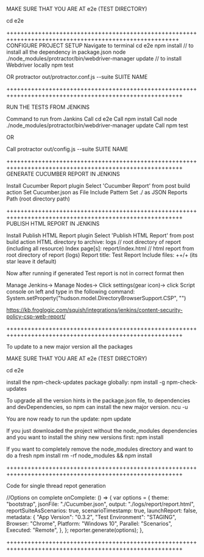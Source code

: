 MAKE SURE THAT YOU ARE AT e2e (TEST DIRECTORY)

cd e2e

+++++++++++++++++++++++++++++++++++++++++++++++++++++++++++++++++++++++++++++++++++++++++++++++++++++++
CONFIGURE PROJECT SETUP
Navigate to terminal
cd e2e
npm install // to install all the dependency in package.json
node ./node_modules/protractor/bin/webdriver-manager update // to install Webdriver locally
npm test

OR
protractor out/protractor.conf.js --suite SUITE NAME

++++++++++++++++++++++++++++++++++++++++++++++++++++++++++++++++++++++++++++++++++++++++++++++++++++++++

RUN THE TESTS FROM JENKINS

Command to run from Jankins
Call cd e2e
Call npm install
Call node ./node_modules/protractor/bin/webdriver-manager update
Call npm test

OR

Call protractor out/config.js --suite SUITE NAME

++++++++++++++++++++++++++++++++++++++++++++++++++++++++++++++++++++++++++++++++++++++++++++++++++++++++
GENERATE CUCUMBER REPORT IN JENKINS

Install Cucumber Report plugin
Select 'Cucumber Report' from post build action
Set Cucumber.json as File Include Pattern
Set ./ as JSON Reports Path (root directory path)

++++++++++++++++++++++++++++++++++++++++++++++++++++++++++++++++++++++++++++++++++++++++++++++++++++++++
PUBLISH HTML REPORT IN JENKINS

Install Publish HTML Report plugin
Select 'Publish HTML Report' from post build action
HTML directory to archive: logs // root directory of report (including all resource)
Index page[s]: report/index.html // html report from root directory of report (logs)
Report title: Test Report
Include files: ++/+ (its star leave it default)

Now after running if generated Test report is not in correct format then

Manage Jenkins->
Manage Nodes->
Click settings(gear icon)->
click Script console on left and type in the following command:
System.setProperty("hudson.model.DirectoryBrowserSupport.CSP", "")

https://kb.froglogic.com/squish/integrations/jenkins/content-security-policy-csp-web-report/

++++++++++++++++++++++++++++++++++++++++++++++++++++++++++++++++++++++++++++++++++++++++++++++++++++++++

To update to a new major version all the packages

MAKE SURE THAT YOU ARE AT e2e (TEST DIRECTORY)

cd e2e

install the npm-check-updates package globally:
npm install -g npm-check-updates

To upgrade all the version hints in the package.json file, to dependencies and devDependencies, so npm can install the new major version.
ncu -u

You are now ready to run the update:
npm update

If you just downloaded the project without the node_modules dependencies and you want to install the shiny new versions first:
npm install

If you want to completely remove the node_modules directory and want to do a fresh npm install
rm -rf node_modules && npm install

++++++++++++++++++++++++++++++++++++++++++++++++++++++++++++++++++++++++++++++++++++++++++++++++++++++++

Code for single thread repot generation

//Options on complete
onComplete: () => {
var options = {
theme: "bootstrap",
jsonFile: "./Cucumber.json",
output: "./logs/report/report.html",
reportSuiteAsScenarios: true,
scenarioTimestamp: true,
launchReport: false,
metadata: {
"App Version": "0.3.2",
"Test Environment": "STAGING",
Browser: "Chrome",
Platform: "Windows 10",
Parallel: "Scenarios",
Executed: "Remote",
},
};
reporter.generate(options);
},

++++++++++++++++++++++++++++++++++++++++++++++++++++++++++++++++++++++++++++++++++++++++++++++++++++++++
